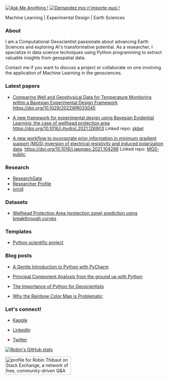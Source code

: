 <!-- [![robin-thibaut StackOverflow](https://stackoverflow-badge.herokuapp.com/api/StackOverflowBadge/13371578)](https://stackoverflow.com/users/13371578/robin-thibaut) -->
[![Ask Me Anything !](https://img.shields.io/badge/Ask%20me-anything-1abc9c.svg)](robin.thibaut@ugent.be)
[![Demandez moi n'importe quoi !](https://img.shields.io/badge/Demandez%20moi-n'%20importe%20quoi-1abc9c.svg)](robin.thibaut@ugent.be)

Machine Learning | Experimental Design | Earth Sciences

### About

I am a Computational Geoscientist passionate about advancing Earth Sciences and exploring AI's transformative potential. As a researcher, I specialize in data science techniques using Python programming to extract valuable insights from geospatial data.

Contact me if you want to discuss a project or collaborate on one involving the application of Machine Learning in the geosciences.

### Latest papers

* [Comparing Well and Geophysical Data for Temperature Monitoring within a Bayesian Experimental Design Framework](https://agupubs.onlinelibrary.wiley.com/doi/10.1029/2022WR033045) 
https://doi.org/10.1029/2022WR033045

* [A new framework for experimental design using Bayesian Evidential Learning: the case of wellhead protection area](https://www.sciencedirect.com/science/article/pii/S0022169421009537)
https://doi.org/10.1016/j.jhydrol.2021.126903
Linked repo: [skbel](https://github.com/robinthibaut/skbel)

* [A new workflow to incorporate prior information in minimum gradient support (MGS) inversion of electrical resistivity and induced polarization data](https://www.sciencedirect.com/science/article/pii/S0926985121000331#f0005).
https://doi.org/10.1016/j.jappgeo.2021.104286 Linked repo: [MGS-public](https://github.com/robinthibaut/MGS-public)

### Research
* [ResearchGate](https://www.researchgate.net/profile/Robin_Thibaut)
* [Researcher Profile](https://www.webofscience.com/wos/author/record/GQP-0336-2022)
* [orcid](https://orcid.org/0000-0001-7556-2700)

### Datasets

* [Wellhead Protection Area (protection zone) prediction using breakthrough curves](https://www.kaggle.com/datasets/robustus/whpa-prediction)

### Templates

* [Python scientific project](https://github.com/robinthibaut/project_template)

### Blog posts

* [A Gentle Introduction to Python with PyCharm](https://medium.com/@robin.thibaut/a-gentle-introduction-to-python-with-pycharm-367f6b73364a)

* [Principal Component Analysis from the ground up with Python](https://towardsdatascience.com/principal-component-analysis-from-the-ground-up-with-python-754399f88923)

* [The Importance of Python for Geoscientists](https://medium.com/@robin.thibaut/the-importance-of-python-for-geoscientists-28b68620ad45)

* [Why the Rainbow Color Map is Problematic](https://medium.com/@robin.thibaut/why-the-rainbow-color-map-is-problematic-23293d0937d5)

### Let's connect!

* [Kaggle](https://www.kaggle.com/robustus)

* [LinkedIn](https://www.linkedin.com/in/robin-thibaut/)

* [Twitter](https://twitter.com/RobinThibaut)

<!-- [![github-readme-twitter](https://github-readme-twitter.gazf.vercel.app/api?id=robinthibaut)](https://github.com/robinthibaut/github-readme-twitter) -->

<!-- <img src="profile-3d-contrib/profile-green-animate.svg"> -->
<!-- ###  -->
[![Robin's GitHub stats](https://github-readme-stats.vercel.app/api?username=robinthibaut&show_icons=true&theme=radical&hide_rank=true)](https://github.com/anuraghazra/github-readme-stats)

<a href="https://stackexchange.com/users/18359128"><img src="https://stackexchange.com/users/flair/18359128.png" width="208" height="58" alt="profile for Robin Thibaut on Stack Exchange, a network of free, community-driven Q&amp;A sites" title="profile for Robin Thibaut on Stack Exchange, a network of free, community-driven Q&amp;A sites"></a>

<!-- ![Metrics](/github-metrics.svg)
Example: add rendered image with html for more customization

<img align="center" src="/github-metrics.svg" alt="Metrics" width="400">
Example: add rendered image when using config_display: columns

<img src="/github-metrics.svg" alt="Metrics" width="100%"> -->
